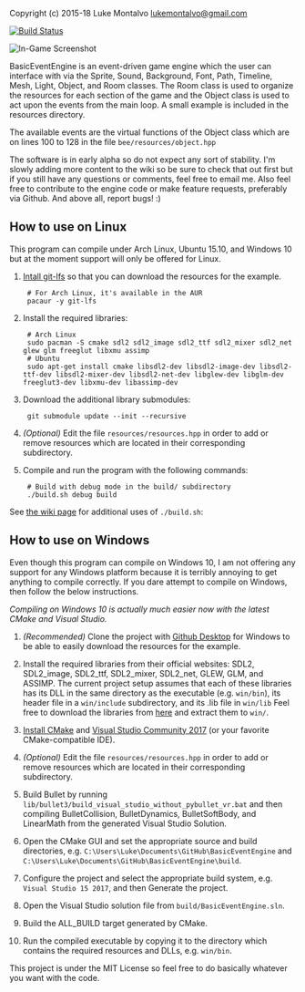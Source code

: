 Copyright (c) 2015-18 Luke Montalvo <lukemontalvo@gmail.com>

[![Build Status](https://travis-ci.org/piluke/BasicEventEngine.svg?branch=master)](https://travis-ci.org/piluke/BasicEventEngine)

![In-Game Screenshot](https://github.com/piluke/BasicEventEngine/raw/master/screenshot.png)

BasicEventEngine is an event-driven game engine which the user can interface
with via the Sprite, Sound, Background, Font, Path, Timeline, Mesh, Light,
Object, and Room classes. The Room class is used to organize the resources for
each section of the game and the Object class is used to act upon the events
from the main loop. A small example is included in the resources directory.

The available events are the virtual functions of the Object class which are on
lines 100 to 128 in the file ``bee/resources/object.hpp``

The software is in early alpha so do not expect any sort of stability. I'm
slowly adding more content to the wiki so be sure to check that out first but
if you still have any questions or comments, feel free to email me. Also feel
free to contribute to the engine code or make feature requests, preferably via
Github. And above all, report bugs! :)

## How to use on Linux

This program can compile under Arch Linux, Ubuntu 15.10, and Windows 10 but at
the moment support will only be offered for Linux.

1. [Intall git-lfs][1] so that you can download the resources for the example.

        # For Arch Linux, it's available in the AUR
        pacaur -y git-lfs

2. Install the required libraries:

        # Arch Linux
        sudo pacman -S cmake sdl2 sdl2_image sdl2_ttf sdl2_mixer sdl2_net glew glm freeglut libxmu assimp
        # Ubuntu
        sudo apt-get install cmake libsdl2-dev libsdl2-image-dev libsdl2-ttf-dev libsdl2-mixer-dev libsdl2-net-dev libglew-dev libglm-dev freeglut3-dev libxmu-dev libassimp-dev

3. Download the additional library submodules:

        git submodule update --init --recursive

4. *(Optional)* Edit the file ``resources/resources.hpp`` in order to add or remove resources which are located in their corresponding subdirectory.

5. Compile and run the program with the following commands:

        # Build with debug mode in the build/ subdirectory
        ./build.sh debug build

See [the wiki page][2] for additional uses of `./build.sh`:

## How to use on Windows

Even though this program can compile on Windows 10, I am not offering any
support for any Windows platform because it is terribly annoying to get
anything to compile correctly. If you dare attempt to compile on Windows, then
follow the below instructions.

*Compiling on Windows 10 is actually much easier now with the latest CMake and Visual Studio.*

1. *(Recommended)* Clone the project with [Github Desktop][3] for Windows to be able to easily download the resources for the example.

2. Install the required libraries from their official websites: SDL2, SDL2_image, SDL2_ttf, SDL2_mixer, SDL2_net, GLEW, GLM, and ASSIMP.
The current project setup assumes that each of these libraries has its DLL in the same directory as the executable (e.g. ``win/bin``), its header file in a ``win/include`` subdirectory, and its .lib file in ``win/lib``
Feel free to download the libraries from [here][4] and extract them to ``win/``.

3. [Install CMake][5] and [Visual Studio Community 2017][6] (or your favorite CMake-compatible IDE).

4. *(Optional)* Edit the file ``resources/resources.hpp`` in order to add or remove resources which are located in their corresponding subdirectory.

5. Build Bullet by running ``lib/bullet3/build_visual_studio_without_pybullet_vr.bat`` and then compiling BulletCollision, BulletDynamics, BulletSoftBody, and LinearMath from the generated Visual Studio Solution.

6. Open the CMake GUI and set the appropriate source and build directories, e.g. ``C:\Users\Luke\Documents\GitHub\BasicEventEngine`` and ``C:\Users\Luke\Documents\GitHub\BasicEventEngine\build``.

7. Configure the project and select the appropriate build system, e.g. ``Visual Studio 15 2017``, and then Generate the project.

8. Open the Visual Studio solution file from ``build/BasicEventEngine.sln``.

9. Build the ALL_BUILD target generated by CMake.

10. Run the compiled executable by copying it to the directory which contains the required resources and DLLs, e.g. ``win/bin``.

This project is under the MIT License so feel free to do basically whatever you want with the code.

[1]: https://git-lfs.github.com/                               "Git LFS instructions"
[2]: https://github.com/piluke/BasicEventEngine/wiki/build.sh  "BEE Wiki for build.sh"
[3]: https://desktop.github.com/                               "Github Desktop for Windows"
[4]: https://lukemontalvo.us/BasicEventEngine/win.zip          "Windows Library Files"
[5]: https://cmake.org/download/                               "CMake"
[6]: https://www.visualstudio.com/                             "Visual Studio"

